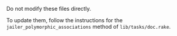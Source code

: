 Do not modify these files directly.

To update them, follow the instructions for the `jailer_polymorphic_associations` method of `lib/tasks/doc.rake`.


